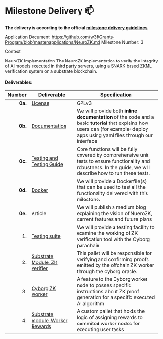 # Milestone Delivery :mailbox:

**The delivery is according to the official [milestone delivery guidelines](https://github.com/w3f/Grants-Program/blob/master/docs/Support%20Docs/milestone-deliverables-guidelines.md).** 

Application Document: https://github.com/w3f/Grants-Program/blob/master/applications/NeuroZK.md
Milestone Number: 3

Context

NeuroZK Implementation
The NeuroZK implementation to verify the integrity of AI models executed in third party servers, using a SNARK based ZKML verification system on a substrate blockchain.


#### **Deliverables:**

| Number | Deliverable | Specification |
| -----: | ----------- | ------------- |
| **0a.** | [License](https://github.com/Cyborg-Network/cyborg-parachain/blob/master/LICENSE) | GPLv3 |
| **0b.** | [Documentation](https://github.com/Cyborg-Network/cyborg-parachain/blob/nzk-oracle/Local%20Testing%20NeuroZK_Milestone3.md) | We will provide both **inline documentation** of the code and a basic **tutorial** that explains how users can (for example) deploy apps using yaml files through our interface |
| **0c.** | [Testing and Testing Guide](https://github.com/Cyborg-Network/cyborg-parachain/blob/nzk-oracle/Local%20Testing%20NeuroZK_Milestone3.md) | Core functions will be fully covered by comprehensive unit tests to ensure functionality and robustness. In the guide, we will describe how to run these tests. |
| **0d.** |[Docker](https://github.com/Cyborg-Network/cyborg-connect/blob/main/Dockerfile) | We will provide a Dockerfile(s) that can be used to test all the functionality delivered with this milestone. |
| **0e.** | Article | We will publish a medium blog explaining the vision of NueroZK, current features and future plans |
| 1. | [Testing suite](https://github.com/Cyborg-Network/cyborg-parachain/blob/nzk-oracle/pallets/neuro-zk/src/tests.rs) | We will provide a testing facility to examine the working of ZK verification tool with the Cyborg parachain.|
| 2. | [Substrate Module: ZK verifier](https://github.com/Cyborg-Network/cyborg-parachain/tree/nzk-oracle/pallets/neuro-zk) | This pallet will be responsible for verifying and confirming proofs emitted by the offchain ZK worker through the cyborg oracle. |
| 3. | [Cyborg ZK worker](https://github.com/Cyborg-Network/Cyborg-miner/tree/neuro-zk-runtime) | A feature to the Cyborg worker node to posses specific instructions about ZK proof generation for a specific executed AI algorithm|
| 4. | [Substrate module: Worker Rewards](https://github.com/Cyborg-Network/cyborg-parachain/tree/nzk-oracle/pallets/payment) | A custom pallet that holds the logic of assigning rewards to commited worker nodes for executing user tasks |
